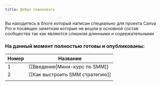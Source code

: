 ```yaml
---
title: Добро пожаловать
---
```

Вы находитесь в блоге который написан специально для проекта Canva Pro и посвящен заметкам которые не вошли в основной состав сообщества так как являются слишком длинными и содержательными

### На данный момент полностью готовы и опубликованы:

| Номер | Название                        |
| ----- | ------------------------------- |
| 1     | [[Введение\|Мини-курс по SMM]]  |
| 2     | [[Как выстроить SMM стратегию]] |
|       |                                 |
